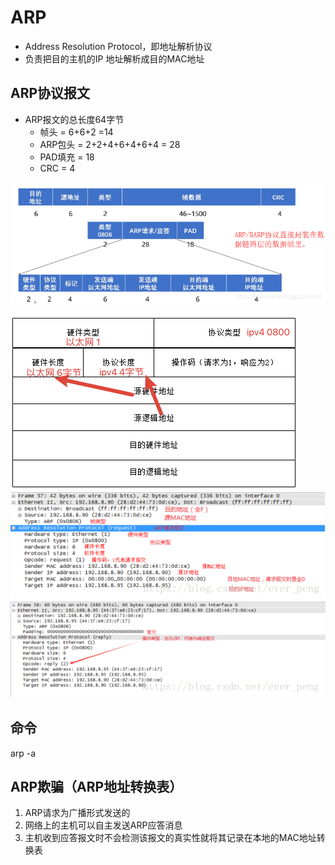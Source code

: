 # ARP
- Address Resolution Protocol，即地址解析协议
- 负责把目的主机的IP 地址解析成目的MAC地址

## ARP协议报文
- ARP报文的总长度64字节
	- 帧头 = 6+6+2 =14
	- ARP包头 = 2+2+4+6+4+6+4 = 28
	- PAD填充 = 18
	- CRC = 4
	
![](../../photo/Pasted%20image%2020221003215650.png)

![](../../photo/Pasted%20image%2020221003220417.png)
![ARP请求](../../photo/Pasted%20image%2020221003215227.png)
![ARP响应](../../photo/Pasted%20image%2020221003215324.png)

## 命令
arp -a

## ARP欺骗（ARP地址转换表）
1. ARP请求为广播形式发送的
2. 网络上的主机可以自主发送ARP应答消息
3. 主机收到应答报文时不会检测该报文的真实性就将其记录在本地的MAC地址转换表
